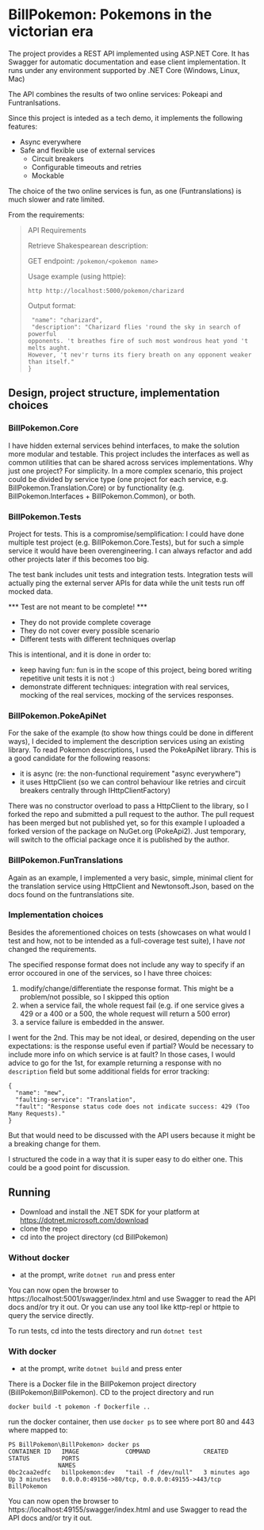 # BillPokemon: Pokemons in the victorian era

The project provides a REST API implemented using ASP.NET Core.
It has Swagger for automatic documentation and ease client implementation.
It runs under any environment supported by .NET Core (Windows, Linux, Mac)

The API combines the results of two online services: Pokeapi and Funtranlsations.

Since this project is inteded as a tech demo, it implements the following features:

- Async everywhere
- Safe and flexible use of external services 
    - Circuit breakers
    - Configurable timeouts and retries
    - Mockable

The choice of the two online services is fun, as one (Funtranslations) is much slower and rate limited.

From the requirements:
>
>API Requirements 
> 
>Retrieve Shakespearean description: 
> 
>GET ​endpoint: ​```/pokemon/<pokemon name>``` 
> 
>Usage example (using httpie): 
> 
>```http http://localhost:5000/pokemon/charizard```
> 
>Output format: 
>```{ 
>  "name": "charizard", 
>  "description": "Charizard flies 'round the sky in search of powerful 
>opponents. 't breathes fire of such most wondrous heat yond 't melts aught. 
>However, 't nev'r turns its fiery breath on any opponent weaker than itself." 
>}
>```


## Design, project structure, implementation choices


### BillPokemon.Core
I have hidden external services behind interfaces, to make the solution more modular and testable.
This project includes the interfaces as well as common utilities that can be shared across services implementations.
Why just one project? For simplicity. In a more complex scenario, this project could be divided by service type (one project for each service, e.g. BillPokemon.Translation.Core) or by functionality (e.g. BillPokemon.Interfaces + BillPokemon.Common), or both.

### BillPokemon.Tests
Project for tests. This is a compromise/semplification: I could have done multiple test project (e.g. BillPokemon.Core.Tests), but for such a simple service it would have been overengineering. I can always refactor and add other projects later if this becomes too big.

The test bank includes unit tests and integration tests. Integration tests will actually ping the external server APIs for data while the unit tests run off mocked data.

*** Test are not meant to be complete! ***
- They do not provide complete coverage
- They do not cover every possible scenario
- Different tests with different techniques overlap
 
 This is intentional, and it is done in order to:
 - keep having fun: fun is in the scope of this project, being bored writing repetitive unit tests it is not :)
 - demonstrate different techniques: integration with real services, mocking of the real services, mocking of the services responses.



### BillPokemon.PokeApiNet

For the sake of the example (to show how things could be done in different ways), I decided to implement the description services using an existing library. To read Pokemon descriptions, I used the PokeApiNet library.
This is a good candidate for the following reasons:
- it is async (re: the non-functional requirement "async everywhere")
- it uses HttpClient (so we can control behaviour like retries and circuit breakers centrally through IHttpClientFactory)

There was no constructor overload to pass a HttpClient to the library, so I forked the repo and submitted a pull request to the author. The pull request has been merged but not published yet, so for this example I uploaded a forked version of the package on NuGet.org (PokeApi2). Just temporary, will switch to the official package once it is published by the author.

### BillPokemon.FunTranslations

Again as an example, I implemented a very basic, simple, minimal client for the translation service using HttpClient and Newtonsoft.Json, based on the docs found on the funtranslations site.

### Implementation choices

Besides the aforementioned choices on tests (showcases on what would I test and how, not to be intended as a full-coverage test suite), I have *not* changed the requirements.

The specified response format does not include any way to specify if an error occoured in one of the services, so I have three choices:
1. modify/change/differentiate the response format. This might be a problem/not possible, so I skipped this option
2. when a service fail, the whole request fail (e.g. if one service gives a 429 or a 400 or a 500, the whole request will return a 500 error)
3. a service failure is embedded in the answer.

I went for the 2nd. This may be not ideal, or desired, depending on the user expectations: is the response useful even if partial? Would be necessary to include more info on which service is at fault? In those cases, I would  advice to go for the 1st, for example returning a response with no `description` field but some additional fields for error tracking:

```
{
  "name": "mew",
  "faulting-service": "Translation",
  "fault": "Response status code does not indicate success: 429 (Too Many Requests)."
}
```
But that would need to be discussed with the API users because it might be a breaking change for them.

I structured the code in a way that it is super easy to do either one. This could be a good point for discussion.

## Running

- Download and install the .NET SDK for your platform at https://dotnet.microsoft.com/download
- clone the repo
- cd into the project directory (cd BillPokemon)

### Without docker

- at the prompt, write `dotnet run` and press enter

You can now open the browser to https://localhost:5001/swagger/index.html and use Swagger to read the API docs and/or try it out.
Or you can use any tool like kttp-repl or httpie to query the service directly.

To run tests, cd into the tests directory and run `dotnet test`

### With docker

- at the prompt, write `dotnet build` and press enter

There is a Docker file in the BillPokemon project directory (BillPokemon\BillPokemon). CD to the project directory and run 

```
docker build -t pokemon -f Dockerfile ..
```

run the docker container, then use `docker ps` to see where port 80 and 443 where mapped to:

```
PS BillPokemon\BillPokemon> docker ps
CONTAINER ID   IMAGE             COMMAND               CREATED         STATUS         PORTS
              NAMES
0bc2caa2edfc   billpokemon:dev   "tail -f /dev/null"   3 minutes ago   Up 3 minutes   0.0.0.0:49156->80/tcp, 0.0.0.0:49155->443/tcp   BillPokemon
```

You can now open the browser to https://localhost:49155/swagger/index.html and use Swagger to read the API docs and/or try it out.
